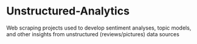 # Unstructured-Analytics
Web scraping projects used to develop sentiment analyses, topic models, and other insights from unstructured (reviews/pictures) data sources
